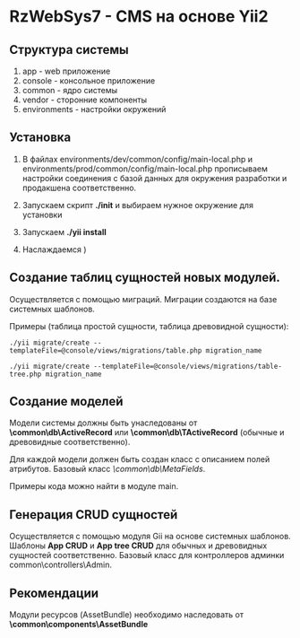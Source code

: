 RzWebSys7 - CMS на основе Yii2
===================================

Структура системы
-----------------
1) app - web приложение
2) console - консольное приложение
3) common - ядро системы
4) vendor - сторонние компоненты
5) environments - настройки окружений

Установка
---------
1) В файлах environments/dev/common/config/main-local.php и environments/prod/common/config/main-local.php
прописываем настройки соединения с базой данных для окружения разработки и продакшена соответственно.

2) Запускаем скрипт **./init** и выбираем нужное окружение для установки

3) Запускаем **./yii install**

4) Наслаждаемся )

Создание таблиц сущностей новых модулей.
---------------------------------------
Осуществляется с помощью миграций. Миграции создаются на базе системных шаблонов.

Примеры (таблица простой сущности, таблица древовидной сущности):

```
./yii migrate/create --templateFile=@console/views/migrations/table.php migration_name

./yii migrate/create --templateFile=@console/views/migrations/table-tree.php migration_name
```

Создание моделей
----------------
Модели системы должны быть унаследованы от **\common\db\ActiveRecord** или **\common\db\TActiveRecord**
(обычные и древовидные соответственно).

Для каждой модели должен быть создан класс с описанием полей атрибутов. Базовый класс *\common\db\MetaFields*.

Примеры кода можно найти в модуле main.

Генерация CRUD сущностей
------------------------
Осуществляется с помощью модуля Gii на основе системных шаблонов. Шаблоны **App CRUD** и **App tree CRUD**
для обычных и древовидных сущностей соответственно.
Базовый класс для контроллеров админки common\controllers\Admin.

Рекомендации
------------
Модули ресурсов (AssetBundle) необходимо наследовать от **\common\components\AssetBundle**